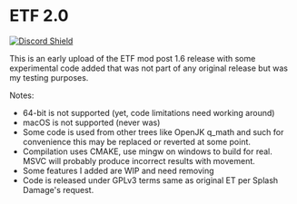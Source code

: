 # ETF 2.0

[![Discord Shield](https://discord.com/api/guilds/253600486219972608/widget.png?style=shield)](https://discord.com/channels/253600486219972608/401475882897899523)

This is an early upload of the ETF mod post 1.6 release with some experimental code added that was not part of any original release but was my testing purposes.

Notes:

* 64-bit is not supported (yet, code limitations need working around)
* macOS is not supported (never was)
* Some code is used from other trees like OpenJK q_math and such for convenience this may be replaced or reverted at some point.
* Compilation uses CMAKE, use mingw on windows to build for real. MSVC will probably produce incorrect results with movement.
* Some features I added are WIP and need removing
* Code is released under GPLv3 terms same as original ET per Splash Damage's request.
